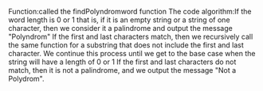 Function:called the findPolyndromword function
The code algorithm:If the word length is 0 or 1 that is, if it is an empty string or a string of one character, then we consider it a palindrome and output the message "Polyndrom"
If the first and last characters match, then we recursively call the same function for a substring that does not include the first and last character. We continue this process until we get to the base case when the string will have a length of 0 or 1
If the first and last characters do not match, then it is not a palindrome, and we output the message "Not a Polydrom".
